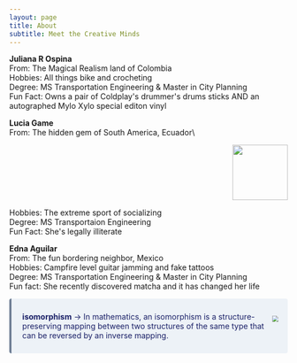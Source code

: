 ```yaml
---
layout: page
title: About
subtitle: Meet the Creative Minds
---
```



**Juliana R Ospina**\
From:     The Magical Realism land of Colombia\
Hobbies:  All things bike and crocheting\
Degree:   MS Transportation Engineering & Master in City Planning\
Fun Fact: Owns a pair of Coldplay's drummer's drums sticks AND an autographed Mylo Xylo special editon vinyl




**Lucia Game**\
From:     The hidden gem of South America, Ecuador\ 
<div style="text-align: right"><img src="https://user-images.githubusercontent.com/98291942/167273375-bb34e5a2-ffb9-41c4-862e-6766335ccfaa.png" width="100" /></div>

<!-- ![image](https://user-images.githubusercontent.com/98291942/167273375-bb34e5a2-ffb9-41c4-862e-6766335ccfaa.png) -->
Hobbies:  The extreme sport of socializing\
Degree:   MS Transportaion Engineering\
Fun Fact: She's legally illiterate

**Edna Aguilar**\
From:     The fun bordering neighbor, Mexico\
Hobbies:  Campfire level guitar jamming and fake tattoos\
Degree:   MS Transportation Engineering & Master in City Planning\
Fun fact: She recently discovered matcha and it has changed her life

<div class="warning" style='background-color:#EDF2F7; color:#1A2067; border-left: solid #718096 4px; border-radius: 4px;'>
<p style='padding:0.7em; margin-left:0.7em; display: inline-block;'>
<img src="https://user-images.githubusercontent.com/98291942/167273375-bb34e5a2-ffb9-41c4-862e-6766335ccfaa.png" style="zoom:70%;  float:right; padding:0.7em"/>
<b>isomorphism</b>  &rarr;  In mathematics, an isomorphism is a structure-preserving mapping between two structures of the same type that can be reversed by an inverse mapping.<br>
</p>
</div>
